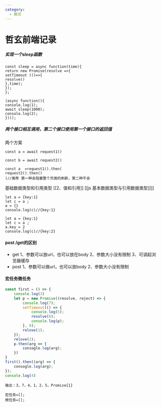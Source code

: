 ```yaml
---
category:
  - 面试
---
```

# 哲玄前端记录

##### 实现一个sleep函数
 ```
const sleep = async function(time){
return new Promise(resolve =>{
setTimeout (()=>{
resolve()
},time);
});
};

(async function(){
console.log(1);
await sleep(1000);
console.log(2);
})();
```

##### 两个接口相互调用，第二个接口使用第一个接口的返回值

两个方案
```
const a = await request1()

const b = await request2()
```

```
const a  =request1().then(
request2().then()
)//推荐 第一种会阻塞整个页面的刷新，第二种不会
```

基础数据类型和引用类型
[[2、值和引用]]
[[js 基本数据类型与引用数据类型]]]]
```
let a = {key:1}
let c = a ;
a = {}
console.log(c)//{key:1}
```

```
let a = {key:1}
let c = a ;
a.key = 2
console.log(c)//{key:2}
```
#### post /get的区别
- get
	1、参数可以放url，也可以放在body
	2、参数大小没有限制
	3、可调起浏览器缓存
- post
	1、参数可以做url，也可以放body
	2、参数大小没有限制
#### 宏任务微任务
```js
const first = () => {
    console.log(3)
    let p = new Promise((resolve, reject) => {
        console.log(7);
        setTimeout(() => {
            console.log(5);
            resolve(6);
            console.log(p);
        }, 0);
        relove(1);
    });
    relove(2);
    p.then(arg => {
        consogle.log(arg);
    })
}
first().then((arg) => {
    consogle.log(arg);
});
console.log(4)
```

```
输出：3，7，4，1，2，5，Promise{1}

宏任务=[];
微任务=[];
```